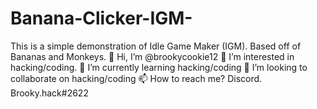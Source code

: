 # Banana-Clicker-IGM-
This is a simple demonstration of Idle Game Maker (IGM). Based off of Bananas and Monkeys.
👋 Hi, I’m @brookycookie12
👀 I’m interested in hacking/coding.
🌱 I’m currently learning hacking/coding
💞️ I’m looking to collaborate on hacking/coding
📫 How to reach me? Discord. Brooky.hack#2622
